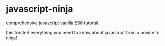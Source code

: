 # javascript-ninja
comprehensive javascript vanilla ES6 tutorial

this treated everything you need to know about javascript from a novice to ninja!
